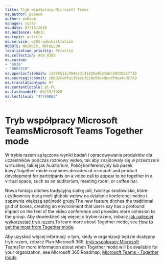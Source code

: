 ```yaml
---
title: Tryb współpracy Microsoft Teams
ms.author: pebaum
author: pebaum
manager: scotv
ms.date: 07/16/2020
ms.audience: Admin
ms.topic: article
ms.service: o365-administration
ROBOTS: NOINDEX, NOFOLLOW
localization_priority: Priority
ms.collection: Adm_O365
ms.custom:
- "6036"
- "9003218"
ms.openlocfilehash: c2288511c404a33141d28a4b04a6b38428317f10
ms.sourcegitcommit: c6692ce0fa1358ec3529e59ca0ecdfdea4cdc759
ms.translationtype: HT
ms.contentlocale: pl-PL
ms.lasthandoff: 09/15/2020
ms.locfileid: "47799862"
---
```

# <a name="microsoft-teams-together-mode"></a><span data-ttu-id="ad72e-102">Tryb współpracy Microsoft Teams</span><span class="sxs-lookup"><span data-stu-id="ad72e-102">Microsoft Teams Together mode</span></span>

<span data-ttu-id="ad72e-103">W trybie razem są łączone wyniki badań i opracowywania produktów dla uczestników podczas rozmowy wideo, tak aby znajdowały się w przestrzeni wirtualnej, takiej jak Auditorium, Pokój konferencyjny lub pasek kawy.</span><span class="sxs-lookup"><span data-stu-id="ad72e-103">Together mode combines decades of research and product development for participants on a video call to appear to be together in a virtual space, such as an auditorium, meeting room, or coffee bar.</span></span> 

<span data-ttu-id="ad72e-104">Nowa funkcja ditches tradycyjną siatkę pól, tworząc środowisko, które użytkownicy będą mieli głęboki wpływ na działanie konferencji wideo i zapewnia większą spójność grupy.</span><span class="sxs-lookup"><span data-stu-id="ad72e-104">The new feature ditches the traditional grid of boxes, creating an environment that users say has a profound impact on the feel of the video conference and provides more cohesion to the group.</span></span> <span data-ttu-id="ad72e-105">Aby dowiedzieć się więcej o trybie razem, zobacz [jak najlepiej wykorzystać tryb razem](https://techcommunity.microsoft.com/t5/microsoft-teams-blog/how-to-get-the-most-from-together-mode/ba-p/1509496).</span><span class="sxs-lookup"><span data-stu-id="ad72e-105">To learn more about Together mode, see [How to get the most from Together mode](https://techcommunity.microsoft.com/t5/microsoft-teams-blog/how-to-get-the-most-from-together-mode/ba-p/1509496).</span></span>  

<span data-ttu-id="ad72e-106">Aby uzyskać więcej informacji o tym, kiedy w organizacji będzie dostępny tryb razem, zobacz Plan Microsoft 365, [tryb współpracy Microsoft Teams](https://www.microsoft.com/microsoft-365/roadmap?featureid=65942)</span><span class="sxs-lookup"><span data-stu-id="ad72e-106">For more information about when Together mode will be available for your organization, see Microsoft 365 Roadmap, [Microsoft Teams - Together mode](https://www.microsoft.com/microsoft-365/roadmap?featureid=65942)</span></span>